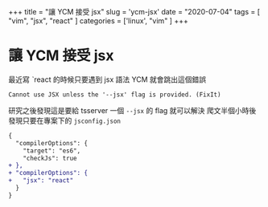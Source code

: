 +++
title = "讓 YCM 接受 jsx"
slug = 'ycm-jsx'
date = "2020-07-04"
tags = [ "vim", "jsx", "react" ]
categories = ['linux', "vim" ]
+++

# 讓 YCM 接受 jsx

最近寫 ˋreact 的時候只要遇到 jsx 語法 YCM 就會跳出這個錯誤

```
Cannot use JSX unless the '--jsx' flag is provided. (FixIt)
```

研究之後發現這是要給 tsserver 一個 `--jsx` 的 flag 就可以解決
爬文半個小時後發現只要在專案下的 `jsconfig.json`

```diff
{
  "compilerOptions": {
    "target": "es6",
    "checkJs": true
+ },
+ "compilerOptions": {
+   "jsx": "react"
  }
}
```
